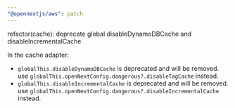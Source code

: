 ```yaml
---
"@opennextjs/aws": patch
---
```


refactor(cache): deprecate global disableDynamoDBCache and disableIncrementalCache

In the cache adapter:

- `globalThis.disableDynamoDBCache` is deprecated and will be removed.
  use `globalThis.openNextConfig.dangerous?.disableTagCache` instead.
- `globalThis.disableIncrementalCache` is deprecated and will be removed.
  use `globalThis.openNextConfig.dangerous?.disableIncrementalCache` instead.
